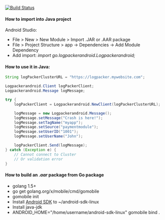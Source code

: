 [![Build Status](https://travis-ci.org/logpacker/android-client.svg?branch=master)](https://travis-ci.org/logpacker/android-client)

#### How to import into Java project

Android Studio:

* File > New > New Module > Import .JAR or .AAR package
* File > Project Structure > app -> Dependencies -> Add Module Dependency
* Add import: *import go.logpackerandroid.Logpackerandroid;*

#### How to use it in Java:

```java
String logPackerClusterURL = "https://logpacker.mywebsite.com";

Logpackerandroid.Client logPackerClient;
Logpackerandroid.Message logMessage;

try {
    logPackerClient = Logpackerandroid.NewClient(logPackerClusterURL);

    logMessage = new Logpackerandroid.Message();
    logMessage.setMessage("Crash is here!");
    logMessage.setTagName("myapp");
    logMessage.setSource("paymentmodule");
    logMessage.setUserID("1001");
    logMessage.setUserName("John");

    logPackerClient.Send(logMessage);
} catch (Exception e) {
    // Cannot connect to Cluster
    // Or validation error
}
```

#### How to build an *.aar* package from Go package

* golang 1.5+
* go get golang.org/x/mobile/cmd/gomobile
* gomobile init
* Install [Android SDK](https://developer.android.com/sdk/index.html#Other) to ~/android-sdk-linux
* Install java-jdk
* ANDROID_HOME="/home/username/android-sdk-linux" gomobile bind .
